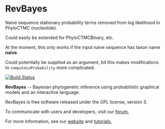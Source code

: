 # RevBayes 

Naive sequence stationary probability terms removed from log likelihood in PhyloCTMC (nucleotide).

Could easily be extended for PhyloCTMCBinary, etc.

At the moment, this only works if the input naive sequence has taxon name **naive**.

Could potentially be supplied as an argument, bit this makes modifications to `computeLnProbability` more complicated. 


[![Build Status](https://travis-ci.org/revbayes/revbayes.svg?branch=master)](https://travis-ci.org/revbayes/revbayes)

**RevBayes** -- Bayesian phylogenetic inference using probabilistic graphical models and an interactive language.

RevBayes is free software released under the GPL license, version 3.

To communicate with users and developers, visit our [forum.](https://groups.google.com/forum/#!forum/revbayes-users)

For more information, see our [website](http://www.RevBayes.com) and [tutorials.](https://revbayes.github.io/tutorials.html)

